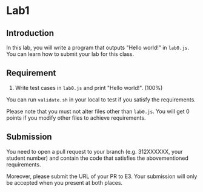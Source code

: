 # Lab1

## Introduction

In this lab, you will write a program that outputs "Hello world!" in `lab0.js`. You can learn how to submit your lab for this class.

## Requirement

1. Write test cases in `lab0.js` and print "Hello world!". (100%)

You can run `validate.sh` in your local to test if you satisfy the requirements.

Please note that you must not alter files other than `lab0.js`. You will get 0 points if you modify other files to achieve requirements.

## Submission

You need to open a pull request to your branch (e.g. 312XXXXXX, your student number) and contain the code that satisfies the abovementioned requirements.

Moreover, please submit the URL of your PR to E3. Your submission will only be accepted when you present at both places.
